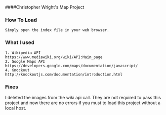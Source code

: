 ####Christopher Wright's Map Project

### How To Load
	Simply open the index file in your web browser.


### What I used
	1. Wikipedia API 
	https://www.mediawiki.org/wiki/API:Main_page
	2. Google Maps API 
	https://developers.google.com/maps/documentation/javascript/
	4. Knockout 
	http://knockoutjs.com/documentation/introduction.html

### Fixes
I deleted the images from the wiki api call.  They are not required to pass this project and now there are no errors if you must to load this project without a local host.  

